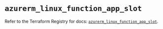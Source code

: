 # `azurerm_linux_function_app_slot`

Refer to the Terraform Registry for docs: [`azurerm_linux_function_app_slot`](https://registry.terraform.io/providers/hashicorp/azurerm/4.16.0/docs/resources/linux_function_app_slot).
